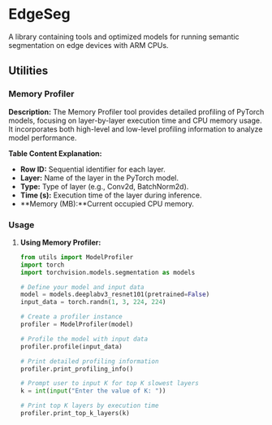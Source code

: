# EdgeSeg

A library containing tools and optimized models for running semantic segmentation on edge devices with ARM CPUs.

## Utilities

### Memory Profiler

**Description:**
The Memory Profiler tool provides detailed profiling of PyTorch models, focusing on layer-by-layer execution time and CPU memory usage. It incorporates both high-level and low-level profiling information to analyze model performance.

**Table Content Explanation:**
- **Row ID:** Sequential identifier for each layer.
- **Layer:** Name of the layer in the PyTorch model.
- **Type:** Type of layer (e.g., Conv2d, BatchNorm2d).
- **Time (s):** Execution time of the layer during inference.
- **Memory (MB):**Current occupied  CPU memory.

### Usage

1. **Using Memory Profiler:**

   ```python
   from utils import ModelProfiler
   import torch
   import torchvision.models.segmentation as models

   # Define your model and input data
   model = models.deeplabv3_resnet101(pretrained=False)
   input_data = torch.randn(1, 3, 224, 224)

   # Create a profiler instance
   profiler = ModelProfiler(model)

   # Profile the model with input data
   profiler.profile(input_data)

   # Print detailed profiling information
   profiler.print_profiling_info()

   # Prompt user to input K for top K slowest layers
   k = int(input("Enter the value of K: "))
   
   # Print top K layers by execution time
   profiler.print_top_k_layers(k)
